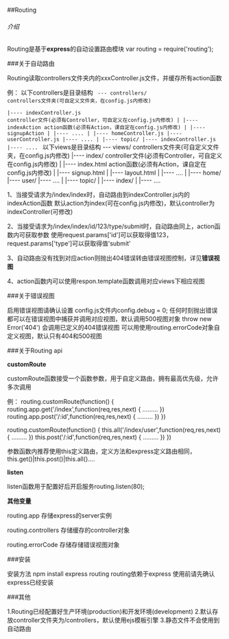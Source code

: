 ##Routing

###### 介绍

Routing是基于**express**的自动设置路由模块
var routing = require('routing');

###关于自动路由

Routing读取controllers文件夹内的xxxController.js文件，并缓存所有action函数

例：
  以下controllers是目录结构
<code>
  --- controllers/                  controllers文件夹(可自定义文件夹，在config.js内修改)  
     |---- indexController.js       controller文件(必须有Controller，可自定义在config.js内修改)
     |     |---- indexAction        action函数(必须有Action，课自定在config.js内修改)
     |     |---- signupAction
     |     |---- ....
     |
     |---- homeController.js
     |---- userController.js
     |---- ....
     |
     |---- topic/
           |---- indexController.js
           |---- ....
</code>
  以下views是目录结构
  --- views/                  controllers文件夹(可自定义文件夹，在config.js内修改)
     |---- index/       controller文件(必须有Controller，可自定义在config.js内修改)
     |     |---- index.html        action函数(必须有Action，课自定在config.js内修改)
     |     |---- signup.html
     |     |---- layout.html
     |     |---- ....
     |
     |---- home/
     |---- user/
     |---- ....
     |
     |---- topic/
     |     |---- index/
     |     |---- ....



1、当接受请求为/index/index时，自动路由到indexController.js内的indexAction函数
   默认action为index(可在config.js内修改)，默认controller为indexController(可修改)

2、当接受请求为/index/index/id/123/type/submit时，自动路由同上，action函数内可获取参数
   使用request.params['id']可以获取得值123，request.params['type']可以获取得值'submit'

3、自动路由没有找到对应action则抛出404错误转由错误视图控制，详见**错误视图**

4、action函数内可以使用respon.template函数调用对应views下相应视图

###关于错误视图

启用错误视图请确认设置
config.js文件内config.debug = 0;
任何时刻抛出错误都可以在错误视图中捕获并调用对应视图，默认调用500视图对象
throw new Error('404') 会调用已定义的404错误视图
可以用使用routing.errorCode对象自定义视图，默认只有404和500视图

###关于Routing api


**customRoute**

customRoute函数接受一个函数参数，用于自定义路由，拥有最高优先级，允许多次调用

例：
  routing.customRoute(function() {
    routing.app.get('/index',function(req,res,next) {
      .........
    }) 
    routing.app.post('/:id',function(req,res,next) {
      .........
    })
  })

  routing.customRoute(function() {
    this.all('/index/user',function(req,res,next) {
      .........
    }) 
    this.post('/:id',function(req,res,next) {
      .........
    })
  })

参数函数内推荐使用this定义路由，定义方法和express定义路由相同，this.get()|this.post()|this.all()....

**listen**

listen函数用于配置好后开启服务routing.listen(80);

**其他变量**

routing.app           存储express的server实例

routing.controllers   存储缓存的controller对象

routing.errorCode     存储存储错误视图对象

###安装

安装方法 npm install express routing
routing依赖于express  使用前请先确认express已经安装

###其他

1.Routing已经配置好生产环境(production)和开发环境(development)
2.默认存放controller文件夹为/controllers，默认使用ejs模板引擎
3.静态文件不会使用到自动路由



